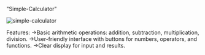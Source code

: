 "Simple-Calculator" 

![simple-calculator](https://github.com/Kalaiyarasan06/Simple-Calculator/assets/130954271/e45f3d7f-7fd9-486b-8db7-884640d8f32b)


Features:
->Basic arithmetic operations: addition, subtraction, multiplication, division.
->User-friendly interface with buttons for numbers, operators, and functions.
->Clear display for input and results.
